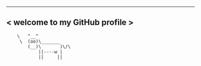______________________________
< welcome to my GitHub profile >
 ------------------------------
        \   ^__^
         \  (oo)\_______
            (__)\       )\/\
                ||----w |
                ||     ||
